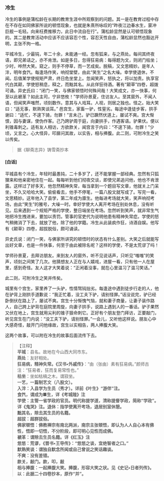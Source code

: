 <script type="text/javascript">
    var head = document.getElementsByTagName('head')[0];
    cssURL = '/public/liao.css';
    linkTag = document.createElement('link');
    linkTag.href = cssURL;
    linkTag.setAttribute('type','text/css');
    linkTag.setAttribute('rel','stylesheet');
    head.appendChild(linkTag);
</script>
### 冷生

冷生的事例是蒲松龄在长期的教育生涯中所观察到的问题。其一是在教育过程中存在不存在如同佛家所说的顿悟现象，也就是朱熹所咏叹的“昨夜江边春水生，蒙冲巨舰一毛轻。向来枉费推移力，此日中流自在行”。蒲松龄显然是认可顿悟现象的。其二是教育活动中应该不应该容忍个性，容忍天性自由，蒲松龄显然也豁达开明，主张不拘一格。

平城冷生，少最钝，年二十余，未能通一经。忽有狐来，与之燕处。每间其终夜语，即兄弟诘之，亦不肯泄。如是多日，忽得狂易病：每得题为文，则闭门枯坐；少时，哗然大笑。窥之，则手不停草，而一艺成矣。脱稿，又文思精妙。是年人泮，明年食饩。每逢场作笑，响彻堂壁，由此“笑生”之名大噪。幸学使退休，不闻。后值某学使规矩严肃，终日危坐堂上。忽闻笑声，怒执之，将以加责。执享官代白其颠，学使怒稍息，释之，而黜其名。从此佯狂待酒。著有“颠草”四卷，超拨可诵。异史氏曰：“闭门一笑，与佛家顿悟时何殊间哉！大笑成文，亦一快事，何至以此褫革？如此主司，宁非悠攸！”学师孙景夏，住访友人。至其窗外，不闻人语，但闻笑声嗤然，顷刻数作。意其与人戏耳。人视，则居之独也。怪之。始大笑曰：“适无事，默熟笑谈耳。”
邑宫生，家畜一驴，性窒劣。每途中逢徒步客，拱手谢曰：“适忙，不遑下骑，勿罪！”言未己，驴已蹶然伏道上，屡试不爽。宫大惭恨，因与妻谋，使伪作客。己乃跨驴周于庭，向妻拱手，作遇客语。驴果伏。便以利锥毒刺之。适有友人相访，方欲款关，闻宫言于内曰：“不遑下骑，勿罪！”少顷，又言之。心大怪异，叩扉问其故，以实告，相与捧腹。此二则，可附冷生之笑以传矣。

</section>

> 据《聊斋志异》铸雪斋抄本

#### [白话]
<aside>

平城县有个冷生，年轻时最愚钝，二十多岁了，还不能掌握一部经典。忽然有只狐狸来和他亲密地住在一起。每每听到他们彻夜交谈，即使兄弟追问他，他也不肯泄露。这样过了好多天，他忽然精神失常，每当拿到一个题目写文章，他就关上门呆坐，不久又哈哈大笑。偷偷看去，他手不停笔，一篇八股文就写成了。写完一看，文思精妙。这年他入了县学，第二年成为廪生。他每进考场就大笑，笑声响彻考场，由此“笑生”的雅号，大噪一时。幸好学使大人离开考场在别处休息，没有听见。后来遇到一个规矩严格的学使，整日端坐在考场。忽然听到笑声，就非常生气地把冷生拽进来，要加以责罚。管事的官吏代为说明他患有精神失常症。学使的怒气稍微消了下去，就放了他，除了他的学籍。冷生从此装疯作狂，诗酒自娱。他写有《颠草》四卷，超拔脱俗，颇可诵读。

异史氏说：闭门一笑，与佛家所讲究的顿悟时的状态有什么差别。大笑之后就能写出好文章，也是一件快事，何至于由此被除名呢？这样的学使，不是太荒谬了吗！

学师孙景夏，去拜访朋友。来到友人的窗外，听不见说话声，只听见“嗤嗤”的笑声，顷刻之间笑了几次。他猜想友人正在与人嬉戏，进屋一看，只有他一人在屋里，感到奇怪。友人这才大笑着说：“正闲着没事，就在心里温习了温习笑话。”

此二则，可附冷生之笑并传矣。

城里有个宫生，家里养了一头驴，性情驽钝拙劣。每逢途中遇到徒步行走的人，他在驴背上刚拱手道歉说：“我正忙着，没工夫下驴，请别怪罪。”话没说完，驴已经卧倒伏在路上了，屡试不爽。宫生十分惭愧气恼，就和妻子商量，让妻子装作路人，自己跨上驴背在庭院里周旋，向妻子拱手，说路上遇到人的一番话。驴子果然又伏在地上，宫生就用尖利的锥子狠命刺它。正好有个朋友登门拜访，正要敲门，听见宫生在门内说：“没工夫下驴，请别怪罪。”一会儿，又听他这样说。朋友心中大感奇怪，敲开门问他缘故，宫生以实相告，两人捧腹大笑。

这两个故事，可以附在冷生的故事后面流传下去。

</aside>

> 【注释】  
<b>平城</b>：县名。故地在今山西大同市东。  
<b>燕处</b>：友好相处。  
<b>狂易病，精神失常。《汉书•外戚传》</b>：“由（张由）素有狂易病。”颜师古注：“狂易者，狂而复易常性也。”  
<b>枯坐</b>：坐如枯槁之木，谓寂坐。  
<b>一艺，一篇制艺文（八股文）。  
<b>入泮</b>：入县学为生员（秀才）。详前《叶生》“游伴”注。  
<b>食饩，谓成为■生，详《考城隍》注  
<b>学使</b>：主管一省学政的官员。明代称提学道，清称提督学政，简称“学政”。详《鬼哭》注。退休：指学使离开考场，退居别室休憩。  
<b>黜其名，除去其生员的名籍。  
<b>超拔</b>：超群拔俗。  
<b>佛家顿悟</b>：佛教禅宗有南北两派，南宗主张顿悟，即认为人人自心本有佛性，悟即一切悟，不分阶段，即可明心见性而成佛。  
<b>褫革</b>：谓除去生员名籍。详《红玉》注  
<b>悠悠</b>：荒谬，《晋书•王导传》：“悠悠之谈，宜绝智者之口。”  
<b>默熟笑谈</b>：谓独自默念所闻或自己曾说之笑话趣谈。  
<b>不爽</b>：没有差错。  
<b>款关，敲门。款，叩，敲  
<b>相与捧腹</b>：一起捧腹大笑。捧腹，形容大笑之状。见《史记•日者列传》。  
<b>以</b>：此据二十四卷抄本，原作“并”。  
